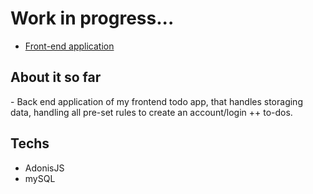 <h1>Work in progress...</h1>

- [Front-end application](https://github.com/dotdott/todo-front)

<h2>About it so far</h2>
- Back end application of my frontend todo app, that handles storaging data, handling all pre-set rules to create an account/login ++ to-dos.

<h2>Techs</h2>

- AdonisJS
- mySQL
